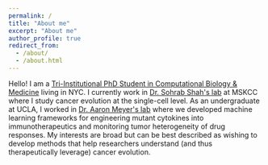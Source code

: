 ```yaml
---
permalink: /
title: "About me"
excerpt: "About me"
author_profile: true
redirect_from: 
  - /about/
  - /about.html
---
```


Hello! I am a [Tri-Institutional PhD Student in Computational Biology & Medicine](https://compbio.triiprograms.org/) living in NYC. I currently work in [Dr. Sohrab Shah's lab](https://componcmsk.org/shah-lab/) at MSKCC where I study cancer evolution at the single-cell level. As an undergraduate at UCLA, I worked in [Dr. Aaron Meyer's lab](https://asmlab.org/) where we developed machine learning frameworks for engineering mutant cytokines into immunotherapeutics and monitoring tumor heterogeneity of drug responses. My interests are broad but can be best described as wishing to develop methods that help researchers understand (and thus therapeutically leverage) cancer evolution.